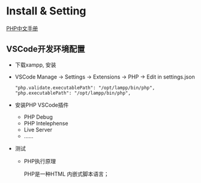 # Install & Setting

[PHP中文手册](https://www.php.net/manual/zh/)



## VSCode开发环境配置

+ 下载xampp, 安装

+ VSCode Manage -> Settings -> Extensions -> PHP -> Edit in settings.json

  ```properties
  "php.validate.executablePath": "/opt/lampp/bin/php",
  "php.executablePath": "/opt/lampp/bin/php",
  ```

+ 安装PHP VSCode插件
  + PHP Debug
  + PHP Intelephense
  + Live Server
  + ......

+ 测试

  + PHP执行原理

    PHP是一种HTML 内嵌式脚本语言；

  